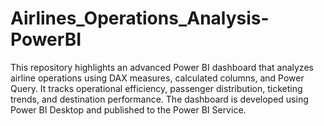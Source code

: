 # Airlines_Operations_Analysis-PowerBI
This repository highlights an advanced Power BI dashboard that analyzes airline operations using DAX measures, calculated columns, and Power Query. It tracks operational efficiency, passenger distribution, ticketing trends, and destination performance. The dashboard is developed using Power BI Desktop and published to the Power BI Service.
